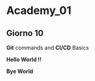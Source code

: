 # Academy_01

## Giorno 10

**Git** commands and **CI/CD** Basics

**__Hello World !!__**

__Bye World__
